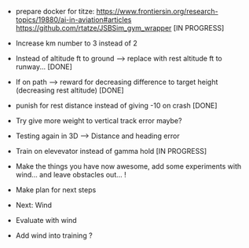 - prepare docker for titze: https://www.frontiersin.org/research-topics/19880/ai-in-aviation#articles
https://github.com/rtatze/JSBSim_gym_wrapper [IN PROGRESS]

- Increase km number to 3 instead of 2
- Instead of altitude ft to ground --> replace with rest altitude ft to runway... [DONE] 
- If on path --> reward for decreasing difference to target height (decreasing rest altitude) [DONE] 
- punish for rest distance instead of giving -10 on crash [DONE] 
- Try give more weight to vertical track error maybe?   
- Testing again in 3D --> Distance and heading error

- Train on elevevator instead of gamma hold [IN PROGRESS]
- Make the things you have now awesome, add some experiments with wind... and leave obstacles out... !

- Make plan for next steps

- Next: Wind
- Evaluate with wind
- Add wind into training ? 